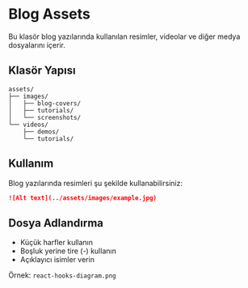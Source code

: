 # Blog Assets

Bu klasör blog yazılarında kullanılan resimler, videolar ve diğer medya dosyalarını içerir.

## Klasör Yapısı

```
assets/
├── images/
│   ├── blog-covers/
│   ├── tutorials/
│   └── screenshots/
└── videos/
    ├── demos/
    └── tutorials/
```

## Kullanım

Blog yazılarında resimleri şu şekilde kullanabilirsiniz:

```markdown
![Alt text](../assets/images/example.jpg)
```

## Dosya Adlandırma

- Küçük harfler kullanın
- Boşluk yerine tire (-) kullanın
- Açıklayıcı isimler verin

Örnek: `react-hooks-diagram.png`

